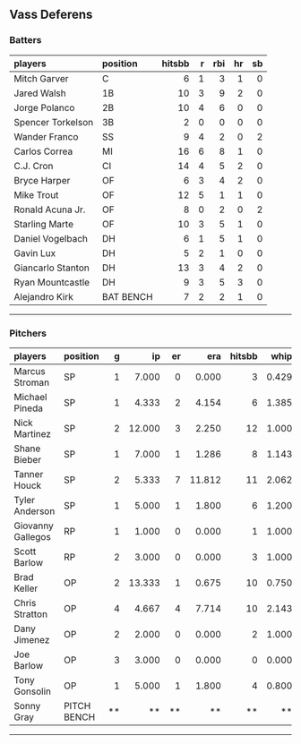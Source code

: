 ## Vass Deferens

### Batters

 
|players           |position  | hitsbb|  r| rbi| hr| sb| 
|:-----------------|:---------|------:|--:|---:|--:|--:| 
|Mitch Garver      |C         |      6|  1|   3|  1|  0| 
|Jared Walsh       |1B        |     10|  3|   9|  2|  0| 
|Jorge Polanco     |2B        |     10|  4|   6|  0|  0| 
|Spencer Torkelson |3B        |      2|  0|   0|  0|  0| 
|Wander Franco     |SS        |      9|  4|   2|  0|  2| 
|Carlos Correa     |MI        |     16|  6|   8|  1|  0| 
|C.J. Cron         |CI        |     14|  4|   5|  2|  0| 
|Bryce Harper      |OF        |      6|  3|   4|  2|  0| 
|Mike Trout        |OF        |     12|  5|   1|  1|  0| 
|Ronald Acuna Jr.  |OF        |      8|  0|   2|  0|  2| 
|Starling Marte    |OF        |     10|  3|   5|  1|  0| 
|Daniel Vogelbach  |DH        |      6|  1|   5|  1|  0| 
|Gavin Lux         |DH        |      5|  2|   1|  0|  0| 
|Giancarlo Stanton |DH        |     13|  3|   4|  2|  0| 
|Ryan Mountcastle  |DH        |      9|  3|   5|  3|  0| 
|Alejandro Kirk    |BAT BENCH |      7|  2|   2|  1|  0| 


* * *

### Pitchers

 
|players           |position    |  g|     ip| er|    era| hitsbb|  whip| so|  w| sv| 
|:-----------------|:-----------|--:|------:|--:|------:|------:|-----:|--:|--:|--:| 
|Marcus Stroman    |SP          |  1|  7.000|  0|  0.000|      3| 0.429|  5|  1|  0| 
|Michael Pineda    |SP          |  1|  4.333|  2|  4.154|      6| 1.385|  4|  0|  0| 
|Nick Martinez     |SP          |  2| 12.000|  3|  2.250|     12| 1.000|  9|  2|  0| 
|Shane Bieber      |SP          |  1|  7.000|  1|  1.286|      8| 1.143|  7|  0|  0| 
|Tanner Houck      |SP          |  2|  5.333|  7| 11.812|     11| 2.062|  8|  1|  0| 
|Tyler Anderson    |SP          |  1|  5.000|  1|  1.800|      6| 1.200|  3|  1|  0| 
|Giovanny Gallegos |RP          |  1|  1.000|  0|  0.000|      1| 1.000|  2|  0|  1| 
|Scott Barlow      |RP          |  2|  3.000|  0|  0.000|      3| 1.000|  3|  1|  0| 
|Brad Keller       |OP          |  2| 13.333|  1|  0.675|     10| 0.750|  5|  1|  0| 
|Chris Stratton    |OP          |  4|  4.667|  4|  7.714|     10| 2.143|  4|  1|  0| 
|Dany Jimenez      |OP          |  2|  2.000|  0|  0.000|      2| 1.000|  1|  0|  0| 
|Joe Barlow        |OP          |  3|  3.000|  0|  0.000|      0| 0.000|  4|  0|  3| 
|Tony Gonsolin     |OP          |  1|  5.000|  1|  1.800|      4| 0.800|  5|  1|  0| 
|Sonny Gray        |PITCH BENCH | **|     **| **|     **|     **|    **| **| **| **| 


* * *


